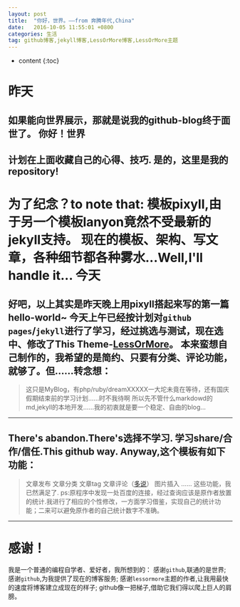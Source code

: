 ```yaml
---
layout: post
title:  "你好，世界。——from 奔腾年代,China"
date:   2016-10-05 11:55:01 +0800
categories: 生活
tag: github博客,jekyll博客,LessOrMore博客,LessOrMore主题
---
```


* content
{:toc}


昨天
=====================================
如果能向世界展示，那就是说我的github-blog终于面世了。
你好！世界
-------------------------------------
计划在上面收藏自己的心得、技巧.
是的，这里是我的repository!
-------------------------------------
为了纪念？to note that:
模板pixyll,由于另一个模板lanyon竟然不受最新的jekyll支持。
现在的模板、架构、写文章，各种细节都各种雾水...Well,I'll handle it...
今天
=====================================
好吧，以上其实是昨天晚上用pixyll搭起来写的第一篇hello-world~
今天上午已经按计划对`github pages`/`jekyll`进行了学习，经过挑选与测试，现在选中、修改了This Theme-[LessOrMore](https://github.com/luoyan35714/LessOrMore)。
本来蛮想自己制作的，我希望的是简约、只要有分类、评论功能，就够了。但……转念想：
-------------------------------------
>这只是MyBlog，有php/ruby/dreamXXXXX一大坨未竟在等待，还有国庆假期结束前的学习计划……时不我待啊
所以先不管什么markdowd的md,jekyll的本地开发……我的初衷就是要一个稳定、自由的blog...
-------------------------------------
There's abandon.There's选择不学习.
学习share/合作/信任.This github way.
Anyway,这个模板有如下功能：
-------------------------------------
>文章发布
>文章分类
>文章tag
>文章评论（[多说](http://dev.duoshuo.com/)）
>图片插入
……
这些功能，我已然满足了.
ps:原程序中发现一处百度的连接，经过查询应该是原作者放置的统计.我进行了相应的个性修改，一方面学习借鉴，实现自己的统计功能；二来可以避免原作者的自己统计数字不准确。
-------------------------------------
感谢！
=====================================
我是一个普通的编程自学者、爱好者，我所想到的：
感谢`github`,联通的是世界;
感谢`github`,为我提供了现在的博客服务;
感谢`lessormore`主题的作者,让我用最快的速度将博客建立成现在的样子;
github像一把梯子,借助它我们得以爬上巨人的肩膀。




[jekyll]:      http://jekyllrb.com
[jekyll-gh]:   https://github.com/jekyll/jekyll
[jekyll-help]: https://github.com/jekyll/jekyll-help
